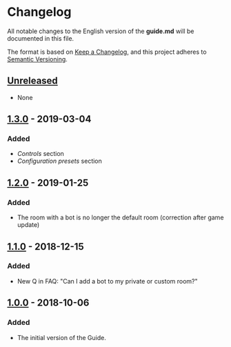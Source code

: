 # Changelog
All notable changes to the English version of the **guide.md** will be documented in this file.

The format is based on [Keep a Changelog](https://keepachangelog.com/en/1.0.0/),
and this project adheres to [Semantic Versioning](https://semver.org/spec/v2.0.0.html).

## [Unreleased]
-  None

## [1.3.0] - 2019-03-04
### Added
-  *Controls* section
-  *Configuration presets* section

## [1.2.0] - 2019-01-25
### Added
-  The room with a bot is no longer the default room (correction after game update)

## [1.1.0] - 2018-12-15
### Added
-  New Q in FAQ: "Can I add a bot to my private or custom room?"

## [1.0.0] - 2018-10-06
### Added
- The initial version of the Guide.

[Unreleased]: https://github.com/jezevec10/jstris-guide/compare/v1.3.0...HEAD#diff-8c27d0d0b409c1de1867fdc9a128c72c
[1.3.0]: https://github.com/jezevec10/jstris-guide/compare/v1.2.0...v1.3.0#diff-8c27d0d0b409c1de1867fdc9a128c72c
[1.2.0]: https://github.com/jezevec10/jstris-guide/compare/v1.1.0...v1.2.0#diff-8c27d0d0b409c1de1867fdc9a128c72c
[1.1.0]: https://github.com/jezevec10/jstris-guide/compare/v1.0.0...v1.1.0#diff-8c27d0d0b409c1de1867fdc9a128c72c
[1.0.0]: https://github.com/jezevec10/jstris-guide/blob/v1.0.0/guide.md
